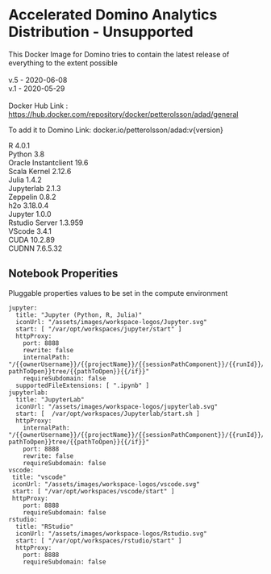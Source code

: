 # Accelerated Domino Analytics Distribution - Unsupported

This Docker Image for Domino tries to contain the latest release of everything to the extent possible\
\
v.5 - 2020-06-08\
v.1 - 2020-05-29\
\
Docker Hub Link         : https://hub.docker.com/repository/docker/petterolsson/adad/general

To add it to Domino Link: docker.io/petterolsson/adad:v{version}

R 4.0.1\
Python 3.8\
Oracle Instantclient 19.6\
Scala Kernel 2.12.6\
Julia 1.4.2\
Jupyterlab 2.1.3\
Zeppelin 0.8.2\
h2o 3.18.0.4\
Jupyter 1.0.0\
Rstudio Server 1.3.959\
VScode 3.4.1\
CUDA 10.2.89\
CUDNN 7.6.5.32

## Notebook Properities

Pluggable properties values to be set in the compute environment
```
jupyter:
  title: "Jupyter (Python, R, Julia)"
  iconUrl: "/assets/images/workspace-logos/Jupyter.svg"
  start: [ "/var/opt/workspaces/jupyter/start" ]
  httpProxy:
    port: 8888
    rewrite: false
    internalPath: "/{{ownerUsername}}/{{projectName}}/{{sessionPathComponent}}/{{runId}}/{{#if pathToOpen}}tree/{{pathToOpen}}{{/if}}"
    requireSubdomain: false
  supportedFileExtensions: [ ".ipynb" ]
jupyterlab:
  title: "JupyterLab"
  iconUrl: "/assets/images/workspace-logos/jupyterlab.svg"
  start: [  /var/opt/workspaces/Jupyterlab/start.sh ]
  httpProxy:
    internalPath: "/{{ownerUsername}}/{{projectName}}/{{sessionPathComponent}}/{{runId}}/{{#if pathToOpen}}tree/{{pathToOpen}}{{/if}}"
    port: 8888
    rewrite: false
    requireSubdomain: false
vscode:
 title: "vscode"
 iconUrl: "/assets/images/workspace-logos/vscode.svg"
 start: [ "/var/opt/workspaces/vscode/start" ]
 httpProxy:
    port: 8888
    requireSubdomain: false
rstudio:
  title: "RStudio"
  iconUrl: "/assets/images/workspace-logos/Rstudio.svg"
  start: [ "/var/opt/workspaces/rstudio/start" ]
  httpProxy:
    port: 8888
    requireSubdomain: false
```
